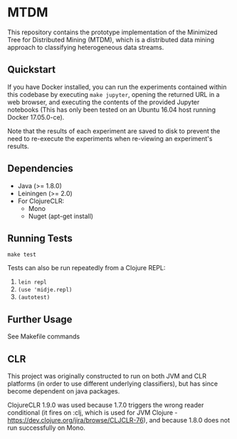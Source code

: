 # MTDM

This repository contains the prototype implementation of the
Minimized Tree for Distributed Mining (MTDM), which is a
distributed data mining approach to classifying heterogeneous data
streams.

## Quickstart

If you have Docker installed, you can run the experiments contained
within this codebase by executing `make jupyter`, opening the returned
URL in a web browser, and executing the contents of the provided
Jupyter notebooks (This has only been tested on an Ubuntu 16.04 host
running Docker 17.05.0-ce).

Note that the results of each experiment are saved to disk to prevent
the need to re-execute the experiments when re-viewing an experiment's
results.

## Dependencies

* Java (>= 1.8.0)
* Leiningen (>= 2.0)
* For ClojureCLR:
    * Mono
    * Nuget (apt-get install)

## Running Tests

`make test`

Tests can also be run repeatedly from a Clojure REPL:

1. `lein repl`
2. `(use 'midje.repl)`
3. `(autotest)`

## Further Usage

See Makefile commands

## CLR

This project was originally constructed to run on both JVM and CLR
platforms (in order to use different underlying classifiers), but has
since become dependent on java packages.

ClojureCLR 1.9.0 was used because 1.7.0 triggers the wrong reader
conditional (it fires on :clj, which is used for JVM Clojure -
https://dev.clojure.org/jira/browse/CLJCLR-76), and because 1.8.0 does
not run successfully on Mono.
